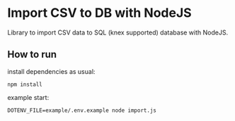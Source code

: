 # Import CSV to DB with NodeJS
Library to import CSV data to SQL (knex supported) database with NodeJS.

## How to run

install dependencies as usual:
  ```
  npm install
  ```

example start:
  ```
  DOTENV_FILE=example/.env.example node import.js
  ```
